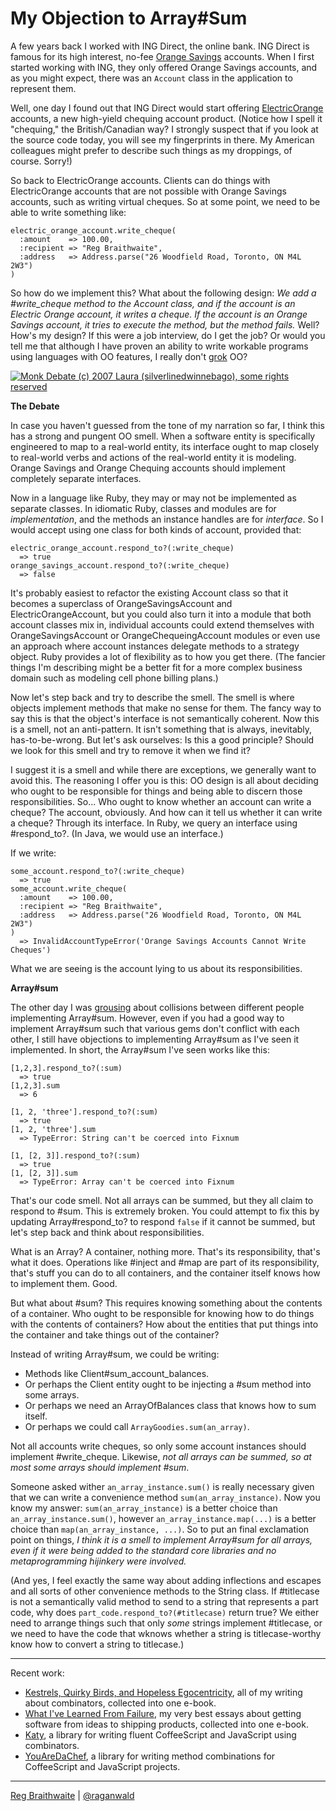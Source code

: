 My Objection to Array#Sum
===

A few years back I worked with ING Direct, the online bank. ING Direct is famous for its high interest, no-fee [Orange Savings](http://home.ingdirect.com/products/products.asp?s=OrangeSavingsAccount "Savings Account rate information from ING DIRECT") accounts. When I first started working with ING, they only offered Orange Savings accounts, and as you might expect, there was an `Account` class in the application to represent them.

Well, one day I found out that ING Direct would start offering [ElectricOrange](http://home.ingdirect.com/products/products.asp?s=ElectricOrange "High Yield Checking Account from ING DIRECT") accounts, a new high-yield chequing account product. (Notice how I spell it "chequing," the British/Canadian way? I strongly suspect that if you look at the source code today, you will see my fingerprints in there. My American colleagues might prefer to describe such things as my droppings, of course. Sorry!)

So back to ElectricOrange accounts. Clients can do things with ElectricOrange accounts that are not possible with Orange Savings accounts, such as writing virtual cheques. So at some point, we need to be able to write something like:

    electric_orange_account.write_cheque(
      :amount    => 100.00,
      :recipient => "Reg Braithwaite",
      :address   => Address.parse("26 Woodfield Road, Toronto, ON M4L 2W3")
    )

So how do we implement this? What about the following design: *We add a #write\_cheque method to the Account class, and if the account is an Electric Orange account, it writes a cheque. If the account is an Orange Savings account, it tries to execute the method, but the method fails.* Well? How's my design? If this were a job interview, do I get the job? Or would you tell me that although I have proven an ability to write workable programs using languages with OO features, I really don't [grok](http://en.wikipedia.org/wiki/Grok "Grok - Wikipedia, the free encyclopedia") OO?

[![Monk Debate (c) 2007 Laura (silverlinedwinnebago), some rights reserved](http://farm2.static.flickr.com/1038/1424137472_d7bfcc9f08_d.jpg)](http://www.flickr.com/photos/silverlinedwinnebago/1424137472/ "Monk Debate (c) 2007 Laura (silverlinedwinnebago), some rights reserved") 

**The Debate**

In case you haven't guessed from the tone of my narration so far, I think this has a strong and pungent OO smell. When a software entity is specifically engineered to map to a real-world entity, its interface ought to map closely to real-world verbs and actions of the real-world entity it is modeling. Orange Savings and Orange Chequing accounts should implement completely separate interfaces.

Now in a language like Ruby, they may or may not be implemented as separate classes. In idiomatic Ruby, classes and modules are for *implementation*, and the methods an instance handles are for *interface*. So I would accept using one class for both kinds of account, provided that:

    electric_orange_account.respond_to?(:write_cheque)
      => true
    orange_savings_account.respond_to?(:write_cheque)
      => false

It's probably easiest to refactor the existing Account class so that it becomes a superclass of OrangeSavingsAccount and ElectricOrangeAccount, but you could also turn it into a module that both account classes mix in, individual accounts could extend themselves with OrangeSavingsAccount or OrangeChequeingAccount modules or even use an approach where account instances delegate methods to a strategy object. Ruby provides a lot of flexibility as to how you get there. (The fancier things I'm describing might be a better fit for a more complex business domain such as modeling cell phone billing plans.)

Now let's step back and try to describe the smell. The smell is where objects implement methods that make no sense for them. The fancy way to say this is that the object's interface is not semantically coherent. Now this is a smell, not an anti-pattern. It isn't something that is always, inevitably, has-to-be-wrong. But let's ask ourselves: Is this a good principle? Should we look for this smell and try to remove it when we find it?

I suggest it is a smell and while there are exceptions, we generally want to avoid this. The reasoning I offer you is this: OO design is all about deciding who ought to be responsible for things and being able to discern those responsibilities. So... Who ought to know whether an account can write a cheque? The account, obviously. And how can it tell us whether it can write a cheque? Through its interface. In Ruby, we query an interface using #respond_to?. (In Java, we would use an interface.)

If we write:

    some_account.respond_to?(:write_cheque)
      => true
    some_account.write_cheque(
      :amount    => 100.00,
      :recipient => "Reg Braithwaite",
      :address   => Address.parse("26 Woodfield Road, Toronto, ON M4L 2W3")
    )
      => InvalidAccountTypeError('Orange Savings Accounts Cannot Write Cheques')

What we are seeing is the account lying to us about its responsibilities.

**Array#sum**

The other day I was [grousing](http://github.com/raganwald/homoiconic/blob/master/2009-04-08/sick.md#readme "I'm Sick of This Shit") about collisions between different people implementing Array#sum. However, even if you had a good way to implement Array#sum such that various gems don't conflict with each other, I still have objections to implementing Array#sum as I've seen it implemented. In short, the Array#sum I've seen works like this:

    [1,2,3].respond_to?(:sum)
      => true
    [1,2,3].sum
      => 6
      
    [1, 2, 'three'].respond_to?(:sum)
      => true
    [1, 2, 'three'].sum
      => TypeError: String can't be coerced into Fixnum
      
    [1, [2, 3]].respond_to?(:sum)
      => true
    [1, [2, 3]].sum
      => TypeError: Array can't be coerced into Fixnum
      
That's our code smell. Not all arrays can be summed, but they all claim to respond to #sum. This is extremely broken. You could attempt to fix this by updating Array#respond\_to? to respond `false` if it cannot be summed, but let's step back and think about responsibilities.

What is an Array? A container, nothing more. That's its responsibility, that's what it does. Operations like #inject and #map are part of its responsibility, that's stuff you can do to all containers, and the container itself knows how to implement them. Good.

But what about #sum? This requires knowing something about the contents of a container. Who ought to be responsible for knowing how to do things with the contents of containers? How about the entities that put things into the container and take things out of the container?

Instead of writing Array#sum, we could be writing:

* Methods like Client#sum\_account\_balances.
* Or perhaps the Client entity ought to be injecting a #sum method into some arrays.
* Or perhaps we need an ArrayOfBalances class that knows how to sum itself.
* Or perhaps we could call `ArrayGoodies.sum(an_array)`.

Not all accounts write cheques, so only some account instances should implement #write\_cheque. Likewise, *not all arrays can be summed, so at most some arrays should implement #sum*.

Someone asked wither `an_array_instance.sum()` is really necessary given that we can write a convenience method `sum(an_array_instance)`. Now you know my answer: `sum(an_array_instance)` is a better choice than `an_array_instance.sum()`, however `an_array_instance.map(...)` is a better choice than `map(an_array_instance, ...)`. So to put an final exclamation point on things, *I think it is a smell to implement Array#sum for all arrays, even if it were being added to the standard core libraries and no metaprogramming hijinkery were involved.*

(And yes, I feel exactly the same way about adding inflections and escapes and all sorts of other convenience methods to the String class. If #titlecase is not a semantically valid method to send to a string that represents a part code, why does `part_code.respond_to?(#titlecase)` return true? We either need to arrange things such that only *some* strings implement #titlecase, or we need to have the code that wknows whether a string is titlecase-worthy know how to convert a string to titlecase.)

---

Recent work:

* [Kestrels, Quirky Birds, and Hopeless Egocentricity](http://leanpub.com/combinators), all of my writing about combinators, collected into one e-book.
* [What I've Learned From Failure](http://leanpub.com/shippingsoftware), my very best essays about getting software from ideas to shipping products, collected into one e-book.
* [Katy](http://github.com/raganwald/Katy), a library for writing fluent CoffeeScript and JavaScript using combinators.
* [YouAreDaChef](http://github.com/raganwald/YouAreDaChef), a library for writing method combinations for CoffeeScript and JavaScript projects.

---

[Reg Braithwaite](http://reginald.braythwayt.com) | [@raganwald](http://twitter.com/raganwald)
